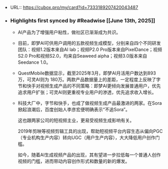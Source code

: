 - URL:: https://cubox.pro/my/card?id=7333189207420043487
- ### Highlights first synced by #Readwise [[June 13th, 2025]]
    - AI产品为了增强用户粘性，做社区已渐渐成为共识。
    - 目前，即梦AI可供用户调用的五款视频生成模型，分别来自四个不同研发团队：视频1.2版本来自AI lab；视频P2.0 Pro版本来自PixelDance；视频S2.0 Pro和视频S2.0，均来自Seaweed aipha；视频3.0版本来自Seedance 1.0。
    - QuestMobile数据显示，截至2025年3月，即梦AI月活用户数达到893万，可灵AI则为 180万。两款产品数据量上的差距，一定程度上反映了字节和快手对视频生成产品的不同策略：即梦AI更倾向发展普通用户，优先追求用户扩张；可灵AI则更重视专业用户的渗透，优先追求收入增长。
    - 科技大厂中，字节和快手，也成了做视频生成产品最激进的两家。在Sora掀起浪潮后，百度创始人李彦宏便明确表示“不追Sora”。
      
      
      
      这也跟两家公司的短视频主业，更易受视频生成影响有关。
      
      
      
      2019年剪映等视频剪辑工具的出现，帮助短视频平台内容生态从偏向PGC（专业机构生产内容）转向UGC（用户生产内容），大大降低用户创作门槛。
      
      
      
      如今，随着AI生成视频产品的出现，其有望进一步拉低每一个普通人创作视频的门槛，进而带动内容创作形式和数量的新的爆发。
